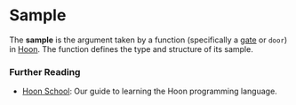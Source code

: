 # Sample

The **sample** is the argument taken by a function (specifically a [gate](gate.md) or `door`) in [Hoon](hoon.md). The function defines the type and structure of its sample.

### Further Reading

- [Hoon School](../courses/hoon-school): Our guide to learning the Hoon programming language.
